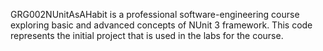 GRG002NUnitAsAHabit is a professional software-engineering course exploring basic and advanced concepts of NUnit 3 framework. This code represents the initial project that is used in the labs for the course.
